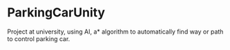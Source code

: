 # ParkingCarUnity
Project at university, using AI, a* algorithm to automatically find way or path to control parking car.
